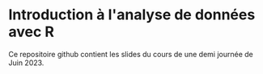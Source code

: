 # Introduction à l'analyse de données avec R

Ce repositoire github contient les slides du cours de une demi journée de Juin 2023.

